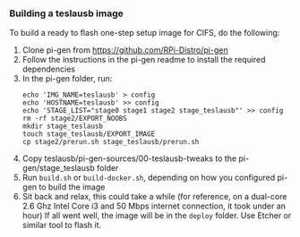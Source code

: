 ### Building a teslausb image


To build a ready to flash one-step setup image for CIFS, do the following:

1. Clone pi-gen from https://github.com/RPi-Distro/pi-gen
1. Follow the instructions in the pi-gen readme to install the required dependencies
1. In the pi-gen folder, run:
    ```
    echo 'IMG_NAME=teslausb' > config
    echo 'HOSTNAME=teslausb' >> config
    echo 'STAGE_LIST="stage0 stage1 stage2 stage_teslausb"' >> config
    rm -rf stage2/EXPORT_NOOBS
    mkdir stage_teslausb
    touch stage_teslausb/EXPORT_IMAGE
    cp stage2/prerun.sh stage_teslausb/prerun.sh
    ```
1. Copy teslausb/pi-gen-sources/00-teslausb-tweaks to the pi-gen/stage_teslausb folder
1. Run `build.sh` or `build-docker.sh`, depending on how you configured pi-gen to build the image
1. Sit back and relax, this could take a while (for reference, on a dual-core 2.6 Ghz Intel Core i3 and 50 Mbps internet connection, it took under an hour)
If all went well, the image will be in the `deploy` folder. Use Etcher or similar tool to flash it.
